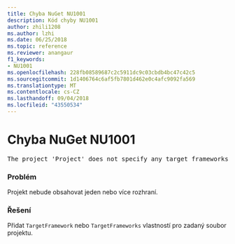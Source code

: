 ```yaml
---
title: Chyba NuGet NU1001
description: Kód chyby NU1001
author: zhili1208
ms.author: lzhi
ms.date: 06/25/2018
ms.topic: reference
ms.reviewer: anangaur
f1_keywords:
- NU1001
ms.openlocfilehash: 228fb08589687c2c5911dc9c03cbdb4bc47c42c5
ms.sourcegitcommit: 1d1406764c6af5fb7801d462e0c4afc9092fa569
ms.translationtype: MT
ms.contentlocale: cs-CZ
ms.lasthandoff: 09/04/2018
ms.locfileid: "43550534"
---
```

# <a name="nuget-error-nu1001"></a>Chyba NuGet NU1001

<pre>The project 'Project' does not specify any target frameworks in 'ProjectFile'</pre>

### <a name="issue"></a>Problém
Projekt nebude obsahovat jeden nebo více rozhraní.

### <a name="solution"></a>Řešení
Přidat `TargetFramework` nebo `TargetFrameworks` vlastností pro zadaný soubor projektu.
